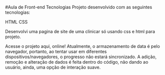 #Aula de Front-end
Tecnologias
Projeto desenvolvido com as seguintes tecnologias:

HTML
CSS

Desenvolvi uma pagina de site de uma clinicar só usando css e html para projeto.

Acesse o projeto aqui, online!
Atualmente, o armazenamento de data é pelo navegador, portanto, ao tentar usar em diferentes dispositivos/navegadores, o progresso não estará sincronizado. A adição, remoção e alteração de dados é feita dentro do código, não dando ao usuário, ainda, uma opção de interação suave.



